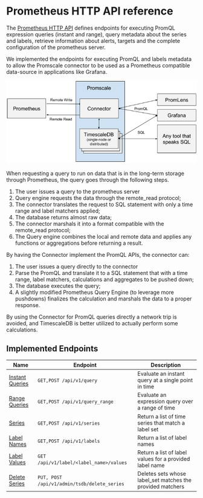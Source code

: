 # Prometheus HTTP API reference

The [Prometheus HTTP API](https://prometheus.io/docs/prometheus/latest/querying/api/) defines endpoints
for executing PromQL expression queries (instant and range), query metadata about the series and labels, retrieve
information about alerts, targets and the complete configuration of the prometheus server.

We implemented the endpoints for executing PromQL and labels metadata to allow the Promscale connector to be
used as a Prometheus compatible data-source in applications like Grafana.

<img src="./promscale-arch.png" alt="Promscale Architecture Diagram" width="800"/>


When requesting a query to run on data that is in the long-term storage through Prometheus, the query goes through the
following steps.
1. The user issues a query to the prometheus server
1. Query engine requests the data through the remote_read protocol;
1. The connector translates the request to SQL statement with only a time range and label matchers applied;
1. The database returns almost raw data;
1. The connector marshals it into a format compatible with the remote_read protocol;
1. The Query engine combines the local and remote data and applies any functions or aggregations before returning a
result.

By having the Connector implement the PromQL APIs, the connector can:
1. The user issues a query directly to the connector
1. Parse the PromQL and translate it to a SQL statement that with a time range, label matchers, calculations and
aggregates to be pushed down;
1. The database executes the query;
1. A slightly modified Prometheus Query Engine (to leverage more pushdowns) finalizes the calculation and marshals the
data to a proper response.

By using the Connector for PromQL queries directly a network trip is avoided, and TimescaleDB is better utilized to
actually perform some calculations.

## Implemented Endpoints

|               Name               |                Endpoint                    |                      Description                      |
|----------------------------------|--------------------------------------------|-------------------------------------------------------|
|[Instant Queries][instant-queries]|`GET,POST /api/v1/query`                    |Evaluate an instant query at a single point in time    |
|[Range Queries][range-queries]    |`GET,POST /api/v1/query_range`              |Evaluate an expression query over a range of time      |
|[Series][series]                  |`GET,POST /api/v1/series`                   |Return a list of time series that match a label set    |
|[Label Names][label-names]        |`GET,POST /api/v1/labels`                   |Return a list of label names                           |
|[Label Values][label-values]      |`GET /api/v1/label/<label_name>/values`     |Return a list of label values for a provided label name|
|[Delete Series][delete-series]    |`PUT, POST /api/v1/admin/tsdb/delete_series`|Deletes sets whose label_set matches the provided matchers|

[instant-queries]: (https://prometheus.io/docs/prometheus/latest/querying/api/#instant-queries)
[range-queries]: (https://prometheus.io/docs/prometheus/latest/querying/api/#range-queries)
[series]: (https://prometheus.io/docs/prometheus/latest/querying/api/#finding-series-by-label-matchers)
[label-names]: (https://prometheus.io/docs/prometheus/latest/querying/api/#getting-label-names)
[label-values]: (https://prometheus.io/docs/prometheus/latest/querying/api/#querying-label-values)
[delete-series]: (https://prometheus.io/docs/prometheus/latest/querying/api/#delete-series)